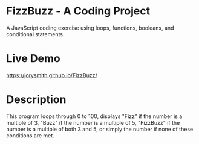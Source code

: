# FizzBuzz - A Coding Project
A JavaScript coding exercise using loops, functions, booleans, and conditional statements.

# Live Demo
https://jorysmith.github.io/FizzBuzz/

# Description
This program loops through 0 to 100, displays "Fizz" if the number is a multiple of 3, "Buzz" if the number is a multiple of 5, "FizzBuzz" if the number is a multiple of both 3 and 5, or simply the number if none of these conditions are met.



